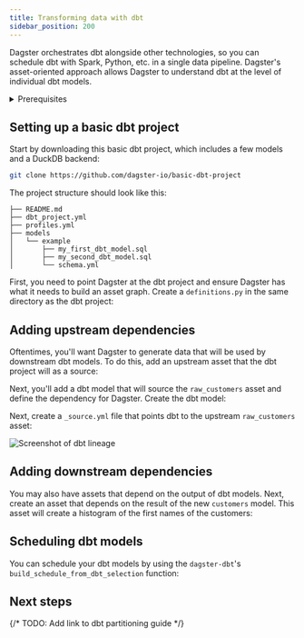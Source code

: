 ```yaml
---
title: Transforming data with dbt
sidebar_position: 200
---
```


Dagster orchestrates dbt alongside other technologies, so you can schedule dbt with Spark, Python, etc. in a single data pipeline. Dagster's asset-oriented approach allows Dagster to understand dbt at the level of individual dbt models.

<details>
  <summary>Prerequisites</summary>

To follow the steps in this guide, you'll need:

- A basic understanding of dbt, DuckDB, and Dagster concepts such as [assets](/todo) and [resources](/todo)
- To install the [dbt](https://docs.getdbt.com/docs/core/installation-overview) and [DuckDB CLIs](https://duckdb.org/docs/api/cli/overview.html)
- To install the following packages:

  ```shell
  pip install dagster duckdb plotly dagster-dbt dbt-duckdb
  ```
</details>

## Setting up a basic dbt project

Start by downloading this basic dbt project, which includes a few models and a DuckDB backend:

```bash
git clone https://github.com/dagster-io/basic-dbt-project
```

The project structure should look like this:

```
├── README.md
├── dbt_project.yml
├── profiles.yml
├── models
│   └── example
│       ├── my_first_dbt_model.sql
│       ├── my_second_dbt_model.sql
│       └── schema.yml
```

First, you need to point Dagster at the dbt project and ensure Dagster has what it needs to build an asset graph. Create a `definitions.py` in the same directory as the dbt project:

<CodeExample filePath="guides/etl/transform-dbt/dbt_definitions.py" language="python" title="definitions.py" />

## Adding upstream dependencies

Oftentimes, you'll want Dagster to generate data that will be used by downstream dbt models. To do this, add an upstream asset that the dbt project will as a source:

<CodeExample filePath="guides/etl/transform-dbt/dbt_definitions_with_upstream.py" language="python" title="definitions.py" />

Next, you'll add a dbt model that will source the `raw_customers` asset and define the dependency for Dagster. Create the dbt model:

<CodeExample filePath="guides/etl/transform-dbt/basic-dbt-project/models/example/customers.sql" language="sql" title="customers.sql" />

Next, create a `_source.yml` file that points dbt to the upstream `raw_customers` asset:

<CodeExample filePath="guides/etl/transform-dbt/basic-dbt-project/models/example/_source.yml" language="yaml" title="_source.yml_" />

![Screenshot of dbt lineage](/img/placeholder.svg)

## Adding downstream dependencies

You may also have assets that depend on the output of dbt models. Next, create an asset that depends on the result of the new `customers` model. This asset will create a histogram of the first names of the customers:

<CodeExample filePath="guides/etl/transform-dbt/dbt_definitions_with_downstream.py" language="python" title="definitions.py" />

## Scheduling dbt models

You can schedule your dbt models by using the `dagster-dbt`'s `build_schedule_from_dbt_selection` function:

<CodeExample filePath="guides/etl/transform-dbt/dbt_definitions_with_schedule.py" language="python" title="Scheduling our dbt models" />

## Next steps

{/* TODO: Add link to dbt partitioning guide */}
